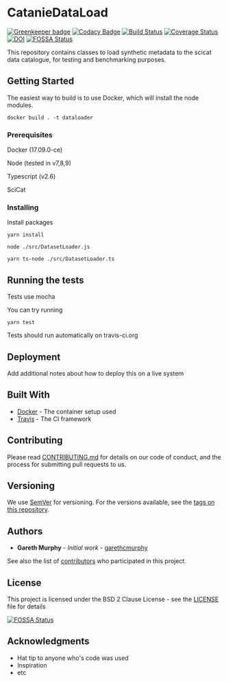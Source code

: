 # CatanieDataLoad

[![Greenkeeper badge](https://badges.greenkeeper.io/datacurationproject/CatanieDataLoad.svg)](https://greenkeeper.io/)
[![Codacy Badge](https://api.codacy.com/project/badge/Grade/e9c631a50f8c4018925d0aaedbb38d30)](https://www.codacy.com/app/garethcmurphy/CatanieDataLoad?utm_source=github.com&utm_medium=referral&utm_content=datacurationproject/CatanieDataLoad&utm_campaign=badger)
[![Build Status](https://travis-ci.org/datacurationproject/CatanieDataLoad.svg?branch=master)](https://travis-ci.org/datacurationproject/CatanieDataLoad)
[![Coverage Status](https://coveralls.io/repos/github/datacurationproject/CatanieDataLoad/badge.svg?branch=master)](https://coveralls.io/github/datacurationproject/CatanieDataLoad?branch=master)
[![DOI](https://zenodo.org/badge/103987354.svg)](https://zenodo.org/badge/latestdoi/103987354)
[![FOSSA Status](https://app.fossa.io/api/projects/git%2Bgithub.com%2Fdatacurationproject%2FCatanieDataLoad.svg?type=shield)](https://app.fossa.io/projects/git%2Bgithub.com%2Fdatacurationproject%2FCatanieDataLoad?ref=badge_shield)


This repository contains classes to load synthetic metadata to the scicat data catalogue, for testing and benchmarking purposes.


## Getting Started


The easiest way to build is to use Docker, which will install the node modules.
```
docker build . -t dataloader
```

### Prerequisites

Docker (17.09.0-ce)

Node (tested in v7,8,9)

Typescript (v2.6)

SciCat



### Installing


Install packages
```
yarn install
```

```
node ./src/DatasetLoader.js
```
```
yarn ts-node ./src/DatasetLoader.ts
```


## Running the tests

Tests use mocha

You can try running 
```
yarn test
```

Tests should run automatically on travis-ci.org



## Deployment

Add additional notes about how to deploy this on a live system

## Built With

* [Docker](http://hub.docker.com/) - The container setup used
* [Travis](https://travis-ci.org/) - The CI framework

## Contributing

Please read [CONTRIBUTING.md](https://github.com/datacurationproject/CatanieDataLoad/blob/master/CONTRIBUTING.md) for details on our code of conduct, and the process for submitting pull requests to us.

## Versioning

We use [SemVer](http://semver.org/) for versioning. For the versions available, see the [tags on this repository](https://github.com/datacurationproject/CatanieDataLoad/tags). 

## Authors

* **Gareth Murphy** - *Initial work* - [garethcmurphy](https://github.com/garethcmurphy)

See also the list of [contributors](https://github.com/your/project/contributors) who participated in this project.

## License

This project is licensed under the BSD 2 Clause License - see the [LICENSE](LICENSE) file for details


[![FOSSA Status](https://app.fossa.io/api/projects/git%2Bgithub.com%2Fdatacurationproject%2FCatanieDataLoad.svg?type=large)](https://app.fossa.io/projects/git%2Bgithub.com%2Fdatacurationproject%2FCatanieDataLoad?ref=badge_large)

## Acknowledgments

* Hat tip to anyone who's code was used
* Inspiration
* etc
